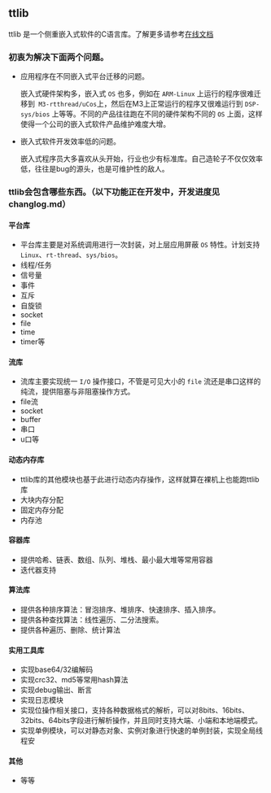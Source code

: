 ## ttlib
ttlib 是一个侧重嵌入式软件的C语言库。了解更多请参考[在线文档](https://tangaoo.github.io/)

### 初衷为解决下面两个问题。

- 应用程序在不同嵌入式平台迁移的问题。
  
  嵌入式硬件架构多，嵌入式 `OS` 也多，例如在 `ARM-Linux` 上运行的程序很难迁移到` M3-rtthread/uCos`上，然后在M3上正常运行的程序又很难运行到 `DSP-sys/bios` 上等等。不同的产品往往跑在不同的硬件架构不同的 `OS` 上面，这样使得一个公司的嵌入式软件产品维护难度大增。

- 嵌入式软件开发效率低的问题。
  
  嵌入式程序员大多喜欢从头开始，行业也少有标准库。自己造轮子不仅仅效率低，往往是bug的源头，也是可维护性的敌人。
  
  
### ttlib会包含哪些东西。（以下功能正在开发中，开发进度见changlog.md）

#### 平台库
- 平台库主要是对系统调用进行一次封装，对上层应用屏蔽 `OS` 特性。计划支持 `Linux`、`rt-thread`、`sys/bios`。
- 线程/任务
- 信号量
- 事件
- 互斥
- 自旋锁
- socket
- file
- time
- timer等
  
#### 流库
- 流库主要实现统一 `I/O` 操作接口，不管是可见大小的 `file` 流还是串口这样的纯流，提供阻塞与非阻塞操作方式。
- file流
- socket
- buffer
- 串口
- u口等
  
#### 动态内存库
- ttlib库的其他模块也基于此进行动态内存操作，这样就算在裸机上也能跑ttlib库
- 大块内存分配
- 固定内存分配
- 内存池
  
#### 容器库
- 提供哈希、链表、数组、队列、堆栈、最小最大堆等常用容器
- 迭代器支持

#### 算法库
- 提供各种排序算法：冒泡排序、堆排序、快速排序、插入排序。
- 提供各种查找算法：线性遍历、二分法搜索。
- 提供各种遍历、删除、统计算法
  
#### 实用工具库
- 实现base64/32编解码
- 实现crc32、md5等常用hash算法
- 实现debug输出、断言
- 实现日志模块
- 实现位操作相关接口，支持各种数据格式的解析，可以对8bits、16bits、32bits、64bits字段进行解析操作，并且同时支持大端、小端和本地端模式。
- 实现单例模块，可以对静态对象、实例对象进行快速的单例封装，实现全局线程安

#### 其他
- 等等